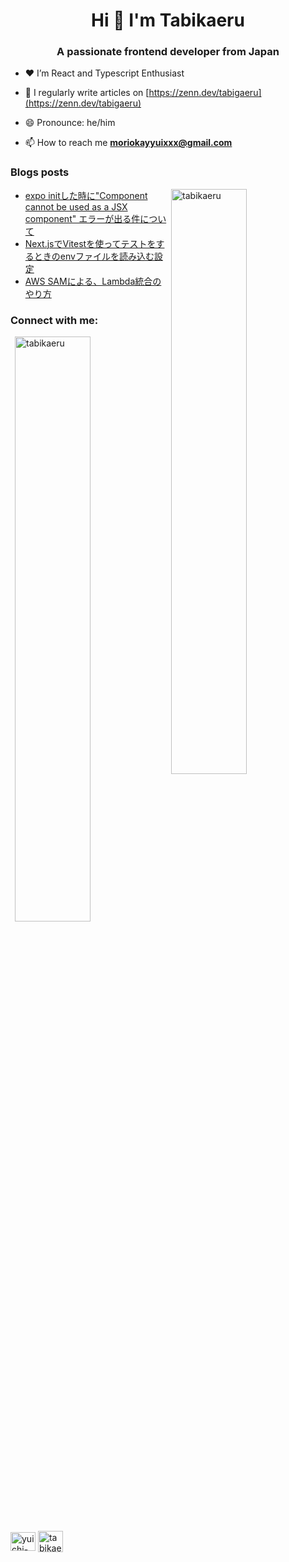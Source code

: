 <h1 align="center">Hi 👋 I'm Tabikaeru</h1>
<h3 align="center">A passionate frontend developer from Japan</h3>

- ❤️ I’m React and Typescript Enthusiast

- 📝 I regularly write articles on [https://zenn.dev/tabigaeru](https://zenn.dev/tabigaeru)

- 😄 Pronounce: he/him

- 📫 How to reach me **moriokayyuixxx@gmail.com**



### Blogs posts
<p>
<img align="right" width="49%" src="https://github-readme-stats.vercel.app/api/top-langs?username=tabikaeru&show_icons=true&locale=en&layout=compact" alt="tabikaeru" />
</p>

<!-- BLOG-POST-LIST:START -->
- [expo initした時に&quot;Component cannot be used as a JSX component&quot; エラーが出る件について](https://zenn.dev/tabigaeru/articles/bfade319dab9a6)
- [Next.jsでVitestを使ってテストをするときのenvファイルを読み込む設定](https://zenn.dev/tabigaeru/articles/8a473117a4d439)
- [AWS SAMによる、Lambda統合のやり方](https://zenn.dev/tabigaeru/articles/ca9b996268faf8)
<!-- BLOG-POST-LIST:END -->

<h3 align="left">Connect with me:</h3>
<p>&nbsp;<img align="right" width="49%" src="https://github-readme-stats.vercel.app/api?username=tabikaeru&show_icons=true&locale=en" alt="tabikaeru" /></p>

<p align="left">
<a href="https://linkedin.com/in/yuichi-morioka-1a090a153" target="blank"><img align="center" src="https://raw.githubusercontent.com/rahuldkjain/github-profile-readme-generator/master/src/images/icons/Social/linked-in-alt.svg" alt="yuichi-morioka-1a090a153" height="30" width="40" /></a>
<a href="https://www.npmjs.com/settings/tabikaeru/packages" target="blank"><img align="center" src="https://pbs.twimg.com/profile_images/1285630920263966721/Uk6O1QGC_400x400.jpg" alt="tabikaeru" height="34" width="40" /></a>
</p>

<!-- <h3 align="left">Languages and Tools:</h3>
<p align="left" width="49%" > <a href="https://developer.mozilla.org/en-US/docs/Web/JavaScript" target="_blank" rel="noreferrer"> <img src="https://raw.githubusercontent.com/devicons/devicon/master/icons/javascript/javascript-original.svg" alt="javascript" width="40" height="40"/> </a> <a href="https://reactjs.org/" target="_blank" rel="noreferrer"> <img src="https://raw.githubusercontent.com/devicons/devicon/master/icons/react/react-original-wordmark.svg" alt="react" width="40" height="40"/> </a> <a href="https://reactnative.dev/" target="_blank" rel="noreferrer"> <img src="https://reactnative.dev/img/header_logo.svg" alt="reactnative" width="40" height="40"/> </a> <a href="https://www.typescriptlang.org/" target="_blank" rel="noreferrer"> <img src="https://raw.githubusercontent.com/devicons/devicon/master/icons/typescript/typescript-original.svg" alt="typescript" width="40" height="40"/> </a> 
</p> -->


